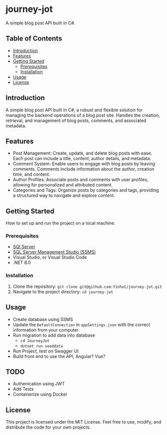 # journey-jot

A simple blog post API built in C#.

## Table of Contents

- [Introduction](#introduction)
- [Features](#features)
- [Getting Started](#getting-started)
  - [Prerequisites](#prerequisites)
  - [Installation](#installation)
- [Usage](#usage)
- [License](#license)

## Introduction

A simple blog post API built in C#, a robust and flexible solution for managing the backend operations of a blog post site. Handles the creation, retrieval, and management of blog posts, comments, and associated metadata.

## Features

- Post Management: Create, update, and delete blog posts with ease. Each post can include a title, content, author details, and metadata.
- Comment System: Enable users to engage with blog posts by leaving comments. Comments include information about the author, creation time, and content.
- Author Profiles: Associate posts and comments with user profiles, allowing for personalized and attributed content.
- Categories and Tags: Organize posts by categories and tags, providing a structured way to navigate and explore content.

## Getting Started

How to set up and run the project on a local machine.

### Prerequisites

- [SQl Server](https://www.microsoft.com/en-nz/sql-server/sql-server-downloads)
- [SQL Server Management Studio (SSMS)](https://learn.microsoft.com/en-us/sql/ssms/download-sql-server-management-studio-ssms?view=sql-server-ver16)
- Visual Studio, or Visual Studio Code
- .NET 8.0

### Installation

1. Clone the repository: `git clone git@github.com:YinhuC/journey-jot.git`
2. Navigate to the project directory: `cd journey-jot`

## Usage

- Create database using SSMS
- Update the `DefaultConnection` in `appSettings.json` with the correct information from your computer
- Run migration to add data into database
  - `cd JourneyJot`
  - `dotnet run seeddata`
- Run Project, test on Swagger UI
- Build front end to use the API, Angular? Vue?

## TODO
- Authenication using JWT
- Add Tests
- Containerize using Docker

## License

This project is licensed under the MIT License. Feel free to use, modify, and distribute the code for your own projects.
